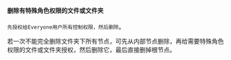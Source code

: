 #### 删除有特殊角色权限的文件或文件夹

`先授权给Everyone用户所有控制权限，然后删除`。

若一次不能完全删除文件夹下所有节点，可先从内部节点删除，再给需要特殊角色权限的文件或文件夹授权，然后删除它，最后直接删掉根节点。